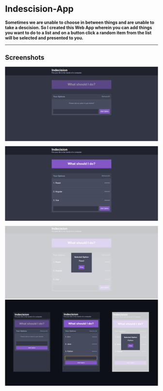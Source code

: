 # Indescision-App
**Sometimes we are unable to choose in between things and are unable to take a descision. So I created this Web App wherein you can add things you want to do to a list and on a button click a random item from the list will be selected and presented to you.**


---

## Screenshots


![im](/images/img1.PNG)


![im](/images/img2.PNG)


![im](/images/img3.PNG)
![im](/images/img7.PNG)
